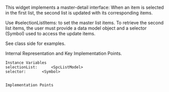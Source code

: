 This widget implements a master-detail interface: When an item is selected in the first list, the second list is updated with its corresponding items.

Use #selectionListItems: to set the master list items.
To retrieve the second list items, the user must provide a data model object and a selector (Symbol) used to access the update items.

See class side for examples.
 
Internal Representation and Key Implementation Points.

    Instance Variables
	selectionList:		<SpcListModel>
	selector: 		<Symbol>


    Implementation Points